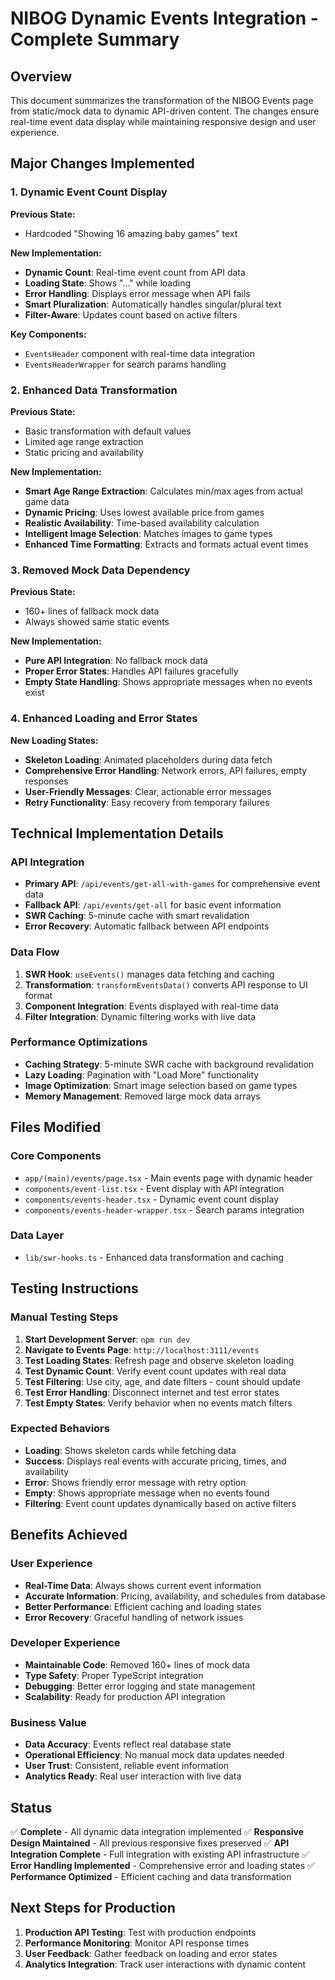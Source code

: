 # NIBOG Dynamic Events Integration - Complete Summary

## Overview
This document summarizes the transformation of the NIBOG Events page from static/mock data to dynamic API-driven content. The changes ensure real-time event data display while maintaining responsive design and user experience.

## Major Changes Implemented

### 1. Dynamic Event Count Display
**Previous State:**
- Hardcoded "Showing 16 amazing baby games" text

**New Implementation:**
- **Dynamic Count**: Real-time event count from API data
- **Loading State**: Shows "..." while loading
- **Error Handling**: Displays error message when API fails
- **Smart Pluralization**: Automatically handles singular/plural text
- **Filter-Aware**: Updates count based on active filters

**Key Components:**
- `EventsHeader` component with real-time data integration
- `EventsHeaderWrapper` for search params handling

### 2. Enhanced Data Transformation
**Previous State:**
- Basic transformation with default values
- Limited age range extraction
- Static pricing and availability

**New Implementation:**
- **Smart Age Range Extraction**: Calculates min/max ages from actual game data
- **Dynamic Pricing**: Uses lowest available price from games
- **Realistic Availability**: Time-based availability calculation
- **Intelligent Image Selection**: Matches images to game types
- **Enhanced Time Formatting**: Extracts and formats actual event times

### 3. Removed Mock Data Dependency
**Previous State:**
- 160+ lines of fallback mock data
- Always showed same static events

**New Implementation:**
- **Pure API Integration**: No fallback mock data
- **Proper Error States**: Handles API failures gracefully
- **Empty State Handling**: Shows appropriate messages when no events exist

### 4. Enhanced Loading and Error States
**New Loading States:**
- **Skeleton Loading**: Animated placeholders during data fetch
- **Comprehensive Error Handling**: Network errors, API failures, empty responses
- **User-Friendly Messages**: Clear, actionable error messages
- **Retry Functionality**: Easy recovery from temporary failures

## Technical Implementation Details

### API Integration
- **Primary API**: `/api/events/get-all-with-games` for comprehensive event data
- **Fallback API**: `/api/events/get-all` for basic event information
- **SWR Caching**: 5-minute cache with smart revalidation
- **Error Recovery**: Automatic fallback between API endpoints

### Data Flow
1. **SWR Hook**: `useEvents()` manages data fetching and caching
2. **Transformation**: `transformEventsData()` converts API response to UI format
3. **Component Integration**: Events displayed with real-time data
4. **Filter Integration**: Dynamic filtering works with live data

### Performance Optimizations
- **Caching Strategy**: 5-minute SWR cache with background revalidation
- **Lazy Loading**: Pagination with "Load More" functionality
- **Image Optimization**: Smart image selection based on game types
- **Memory Management**: Removed large mock data arrays

## Files Modified

### Core Components
- `app/(main)/events/page.tsx` - Main events page with dynamic header
- `components/event-list.tsx` - Event display with API integration
- `components/events-header.tsx` - Dynamic event count display
- `components/events-header-wrapper.tsx` - Search params integration

### Data Layer
- `lib/swr-hooks.ts` - Enhanced data transformation and caching

## Testing Instructions

### Manual Testing Steps
1. **Start Development Server**: `npm run dev`
2. **Navigate to Events Page**: `http://localhost:3111/events`
3. **Test Loading States**: Refresh page and observe skeleton loading
4. **Test Dynamic Count**: Verify event count updates with real data
5. **Test Filtering**: Use city, age, and date filters - count should update
6. **Test Error Handling**: Disconnect internet and test error states
7. **Test Empty States**: Verify behavior when no events match filters

### Expected Behaviors
- **Loading**: Shows skeleton cards while fetching data
- **Success**: Displays real events with accurate pricing, times, and availability
- **Error**: Shows friendly error message with retry option
- **Empty**: Shows appropriate message when no events found
- **Filtering**: Event count updates dynamically based on active filters

## Benefits Achieved

### User Experience
- **Real-Time Data**: Always shows current event information
- **Accurate Information**: Pricing, availability, and schedules from database
- **Better Performance**: Efficient caching and loading states
- **Error Recovery**: Graceful handling of network issues

### Developer Experience  
- **Maintainable Code**: Removed 160+ lines of mock data
- **Type Safety**: Proper TypeScript integration
- **Debugging**: Better error logging and state management
- **Scalability**: Ready for production API integration

### Business Value
- **Data Accuracy**: Events reflect real database state
- **Operational Efficiency**: No manual mock data updates needed
- **User Trust**: Consistent, reliable event information
- **Analytics Ready**: Real user interaction with live data

## Status
✅ **Complete** - All dynamic data integration implemented
✅ **Responsive Design Maintained** - All previous responsive fixes preserved
✅ **API Integration Complete** - Full integration with existing API infrastructure
✅ **Error Handling Implemented** - Comprehensive error and loading states
✅ **Performance Optimized** - Efficient caching and data transformation

## Next Steps for Production
1. **Production API Testing**: Test with production endpoints
2. **Performance Monitoring**: Monitor API response times
3. **User Feedback**: Gather feedback on loading and error states
4. **Analytics Integration**: Track user interactions with dynamic content
